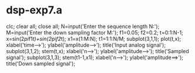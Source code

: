 # dsp-exp7.a
clc;
clear all;
close all;
N=input('Enter the sequence length N:');
M=input('Enter the down sampling factor M:');
f1=0.05;
f2=0.2;
t=0:1:N-1;
x=sin(2*pi*f1*t)+sin(2*pi*f2*t);
x1=x(1:M:N);
t1=1:1:N/M;
subplot(3,1,1);
plot(t,x);
xlabel('time-->');
ylabel('amplitude-->');
title('Input analog signal');
subplot(3,1,2);
stem(t,x);
xlabel('n-->');
ylabel('amplitude-->');
title('Sampled signal');
subplot(3,1,3);
stem(t1-1,x1);
xlabel('n-->');
ylabel('amplitude==>');
title('Down sampled signal');
